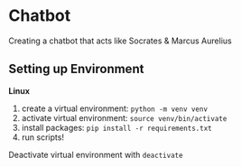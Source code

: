# Chatbot
Creating a chatbot that acts like Socrates & Marcus Aurelius

## Setting up Environment
__Linux__
1. create a virtual environment: `python -m venv venv`
2. activate virtual environment: `source venv/bin/activate`
3. install packages: `pip install -r requirements.txt`
4. run scripts!

Deactivate virtual environment with `deactivate`